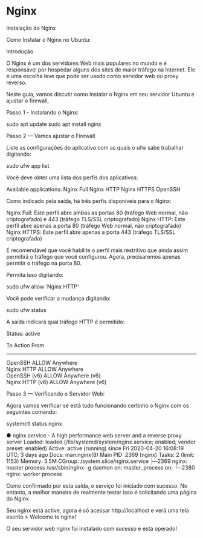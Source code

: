 # Nginx
Instalação do Nginx

Como Instalar o Nginx no Ubuntu:

Introdução

O Nginx é um dos servidores Web mais populares no mundo e é responsável por hospedar alguns dos sites de maior tráfego na Internet. Ele é uma escolha leve que pode ser usado como servidor web ou proxy reverso.

Neste guia, vamos discutir como instalar o Nginx em seu servidor Ubuntu e ajustar o firewall,


Passo 1 - Instalando o Nginx:



sudo apt update
sudo apt install nginx

Passo 2 — Vamos ajustar o Firewall

Liste as configurações do aplicativo com as quais o ufw sabe trabalhar digitando:

sudo ufw app list

Você deve obter uma lista dos perfis dos aplicativos:

Available applications:
  Nginx Full
  Nginx HTTP
  Nginx HTTPS
  OpenSSH
  
Como indicado pela saída, há três perfis disponíveis para o Nginx:

Nginx Full: Este perfil abre ambas as portas 80 (tráfego Web normal, não criptografado) e 443 (tráfego TLS/SSL criptografado)
Nginx HTTP: Este perfil abre apenas a porta 80 (tráfego Web normal, não criptografado)
Nginx HTTPS: Este perfil abre apenas a porta 443 (tráfego TLS/SSL criptografado)

É recomendável que você habilite o perfil mais restritivo que ainda assim permitirá o tráfego que você configurou. Agora, precisaremos apenas permitir o tráfego na porta 80.

Permita isso digitando:

sudo ufw allow 'Nginx HTTP'

Você pode verificar a mudança digitando:

sudo ufw status

A saída indicará qual tráfego HTTP é permitido:

Status: active

To                         Action      From
--                         ------      ----
OpenSSH                    ALLOW       Anywhere                  
Nginx HTTP                 ALLOW       Anywhere                  
OpenSSH (v6)               ALLOW       Anywhere (v6)             
Nginx HTTP (v6)            ALLOW       Anywhere (v6)


Passo 3 — Verificando o Servidor Web:

Agora vamos verificar se está tudo funcionando certinho o Nginx com os seguintes comando:

systemctl status nginx

● nginx.service - A high performance web server and a reverse proxy server
   Loaded: loaded (/lib/systemd/system/nginx.service; enabled; vendor preset: enabled)
   Active: active (running) since Fri 2020-04-20 16:08:19 UTC; 3 days ago
     Docs: man:nginx(8)
 Main PID: 2369 (nginx)
    Tasks: 2 (limit: 1153)
   Memory: 3.5M
   CGroup: /system.slice/nginx.service
           ├─2369 nginx: master process /usr/sbin/nginx -g daemon on; master_process on;
           └─2380 nginx: worker process
           
 
Como confirmado por esta saída, o serviço foi iniciado com sucesso. No entanto, a melhor maneira de realmente testar isso é solicitando uma página do Nginx


Seu nginx está active, agora é só acessar http://localhost e verá uma tela escrito > Welcome to nginx!

O seu servidor web nginx foi instalado com sucesso e está operado!




















